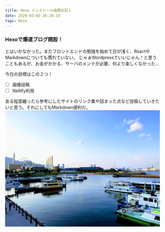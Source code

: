 ```yaml
---
title: Hexo インストール格闘日記１
date: 2020-03-03 16:28:33
tags: Hexo
---
```


### Hexoで爆速ブログ開設！
とはいかなかった。まだフロントエンドの勉強を始めて日が浅く、ReactやMarkdownについても慣れていない。
じゃぁWordpressでいいじゃん！と思うこともあるが、お金がかかる、サーバのメンテが必要、何より楽しくなかった…

今日の目標はこの２つ！
- [ ] 画像投稿
- [ ] Netlify利用

ある程度纏ったら参考にしたサイトのリンク集や詰まった点など投稿していきたいと思う。それにしてもMarkdown便利だ。
![みなとみらい](images/2020/03/EFFECTS.png)

